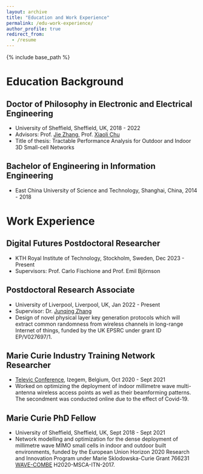 ```yaml
---
layout: archive
title: "Education and Work Experience"
permalink: /edu-work-experience/
author_profile: true
redirect_from:
  - /resume
---
```


{% include base_path %}
  
# Education Background
## Doctor of Philosophy in Electronic and Electrical Engineering
* University of Sheffield, Sheffield, UK, 2018 - 2022
* Advisors: Prof. [Jie Zhang](https://www.sheffield.ac.uk/eee/people/academic-staff/jie-zhang), Prof. [Xiaoli Chu](https://www.sheffield.ac.uk/eee/people/academic-staff/xiaoli-chu)
* Title of thesis: Tractable Performance Analysis for Outdoor and Indoor 3D Small-cell Networks
  
## Bachelor of Engineering in Information Engineering
* East China University of Science and Technology, Shanghai, China, 2014 - 2018  

# Work Experience
## Digital Futures Postdoctoral Researcher
* KTH Royal Institute of Technology, Stockholm, Sweden, Dec 2023 - Present
* Supervisors: Prof. Carlo Fischione and Prof. Emil Björnson
  
## Postdoctoral Research Associate
* University of Liverpool, Liverpool, UK, Jan 2022 - Present
* Supervisor: Dr. [Junqing Zhang](https://www.liverpool.ac.uk/electrical-engineering-and-electronics/staff/junqing-zhang/)
* Design of novel physical layer key generation protocols which will extract common randomness from wireless channels in long-range Internet of things, funded by the UK EPSRC under grant ID EP/V027697/1.

## Marie Curie Industry Training Network Researcher
* [Televic Conference](https://www.televic.com/en/conference), Izegem, Belgium, Oct 2020 - Sept 2021
* Worked on optimizing the deployment of indoor millimetre wave multi-antenna wireless access points as well as their beamforming
patterns. The secondment was conducted online due to the effect of Covid-19.
  
## Marie Curie PhD Fellow
* University of Sheffield, Sheffield, UK, Sept 2018 - Sept 2021
* Network modelling and optimization for the dense deployment of millimetre wave MIMO small cells in indoor and outdoor built environments, funded by the European Union
Horizon 2020 Research and Innovation Program under Marie Sklodowska-Curie Grant 766231 [WAVE-COMBE](https://wavecombe.eu/) H2020-MSCA-ITN-2017.





